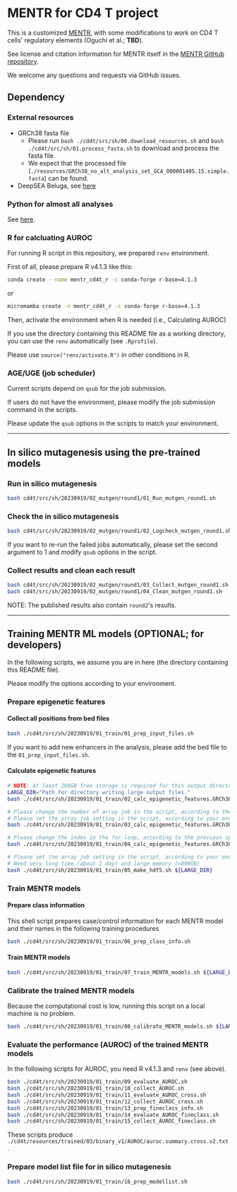 # MENTR for CD4 T project

This is a customized [MENTR](https://rdcu.be/c26Uj), with some modifications to work on CD4 T cells' regulatory elements (Oguchi et al.; **TBD**).

See license and citation information for MENTR itself in the [MENTR GitHub repository](https://github.com/koido/MENTR).

We welcome any questions and requests via GitHub issues.


## Dependency

### External resources

 - GRCh38 fasta file
    - Please run `bash ./cd4t/src/sh/00.download_resources.sh` and `bash ./cd4t/src/sh/01.process_fasta.sh` to download and process the fasta file.
    - We expect that the processed file (`./resources/GRCh38_no_alt_analysis_set_GCA_000001405.15.simple.fasta`) can be found.
 - DeepSEA Beluga, see [here](https://github.com/koido/MENTR?tab=readme-ov-file#external-resources)
 
### Python for almost all analyses

See [here](https://github.com/koido/MENTR?tab=readme-ov-file#software-and-libraries).

### R for calcluating AUROC

For running R script in this repository, we prepared `renv` environment.

First of all, please prepare R v4.1.3 like this:

```bash
conda create --name mentr_cd4t_r -c conda-forge r-base=4.1.3
```

or

```bash
micromamba create -n mentr_cd4t_r -c conda-forge r-base=4.1.3
```

Then, activate the environment when R is needed (i.e., Calculating AUROC)

If you use the directory containing this README file as a working directory, you can use the `renv` automatically (see `.Rprofile`).

Please use `source("renv/activate.R")` in other conditions in R.

### AGE/UGE (job scheduler)

Current scripts depend on `qsub` for the job submission.

If users do not have the environment, please modify the job submission command in the scripts.

Please update the `qsub` options in the scripts to match your environment.

---

## In silico mutagenesis using the pre-trained models

### Run in silico mutagenesis

```bash
bash cd4t/src/sh/20230919/02_mutgen/round1/01_Run_mutgen_round1.sh
```

### Check the in silico mutagenesis

```bash
bash cd4t/src/sh/20230919/02_mutgen/round1/02_Logcheck_mutgen_round1.sh 0
```

If you want to re-run the failed jobs automatically, please set the second argument to 1 and modify `qsub` options in the script.

### Collect results and clean each result

```bash
bash cd4t/src/sh/20230919/02_mutgen/round1/03_Collect_mutgen_round1.sh
bash cd4t/src/sh/20230919/02_mutgen/round1/04_Clean_mutgen_round1.sh
```

NOTE: The published results also contain `round2`'s results.

---

## Training MENTR ML models (OPTIONAL; for developers)

In the following scripts, we assume you are in here (the directory containing this README file).

Please modify the options according to your environment.

### Prepare epigenetic features

#### Collect all positions from bed files

```bash
bash ./cd4t/src/sh/20230919/01_train/01_prep_input_files.sh
```

If you want to add new enhancers in the analysis, please add the bed file to the `01_prep_input_files.sh`.

#### Calculate epigenetic features

```bash
# NOTE: At least 200GB free storage is required for this output directory.
LARGE_DIR="Path for directory writing large output files."
bash ./cd4t/src/sh/20230919/01_train/02_calc_epigenetic_features.GRCh38.1_split.sh ${LARGE_DIR}

# Please change the number of array job in the script, according to the previous splitting script
# Please set the array job setting in the script, according to your environment.
bash ./cd4t/src/sh/20230919/01_train/03_calc_epigenetic_features.GRCh38.2_compute_eff.sh ${LARGE_DIR}

# Please change the index in the for loop, according to the previous splitting script
bash ./cd4t/src/sh/20230919/01_train/04_calc_epigenetic_features.GRCh38.3_merge_eff.sh ${LARGE_DIR}

# Please set the array job setting in the script, according to your environment.
# Need very long time (about 1 day) and large memory (<800GB)
bash ./cd4t/src/sh/20230919/01_train/05_make_hdf5.sh ${LARGE_DIR}
```

### Train MENTR models

#### Prepare class information

This shell script prepares case/control information for each MENTR model and their names in the following training procedures

```bash
bash ./cd4t/src/sh/20230919/01_train/06_prep_class_info.sh
```

#### Train MENTR models

```bash
bash ./cd4t/src/sh/20230919/01_train/07_train_MENTR_models.sh ${LARGE_DIR}
```

### Calibrate the trained MENTR models

Because the computational cost is low, running this script on a local machine is no problem.

```bash
bash ./cd4t/src/sh/20230919/01_train/08_calibrate_MENTR_models.sh ${LARGE_DIR}
```

### Evaluate the performance (AUROC) of the trained MENTR models

In the following scripts for AUROC, you need R v4.1.3 and `renv` (see above).

```bash
bash ./cd4t/src/sh/20230919/01_train/09_evaluate_AUROC.sh
bash ./cd4t/src/sh/20230919/01_train/10_collect_AUROC.sh
bash ./cd4t/src/sh/20230919/01_train/11_evaluate_AUROC_cross.sh
bash ./cd4t/src/sh/20230919/01_train/12_collect_AUROC_cross.sh
bash ./cd4t/src/sh/20230919/01_train/13_prep_fineclass_info.sh
bash ./cd4t/src/sh/20230919/01_train/14_evaluate_AUROC_fineclass.sh
bash ./cd4t/src/sh/20230919/01_train/15_collect_AUROC_fineclass.sh
```

These scripts produce `./cd4t/resources/trained/03/binary_v1/AUROC/auroc.summary.cross.v2.txt`.

### Prepare model list file for in silico mutagenesis

```bash
bash ./cd4t/src/sh/20230919/01_train/16_prep_modellist.sh
```